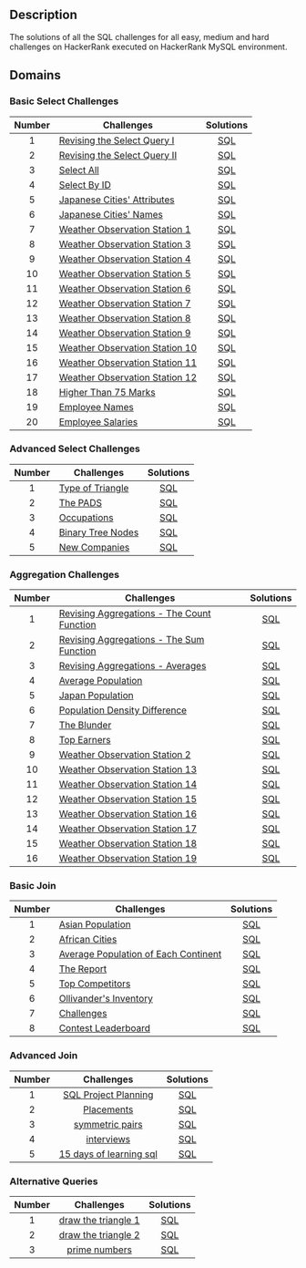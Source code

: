 ## Description
The solutions of all the SQL challenges for all easy, medium and hard challenges on HackerRank executed on HackerRank MySQL environment.

## Domains

### Basic Select Challenges

| Number | Challenges | Solutions |
|:------:|------------|:---------:|
| 1 | [Revising the Select Query I](https://www.hackerrank.com/challenges/revising-the-select-query/problem) | [SQL](./01_Basic_select/01_revisiting_the_select_query.md)
| 2 | [Revising the Select Query II](https://www.hackerrank.com/challenges/revising-the-select-query-2/problem) | [SQL](./01_Basic_select/02_revisiting_the_select_query.md)
| 3 | [Select All](https://www.hackerrank.com/challenges/select-all-sql/problem) | [SQL](./01_Basic_select/03_select_all.md)
| 4 | [Select By ID](https://www.hackerrank.com/challenges/select-by-id/problem) | [SQL](./01_Basic_select/04_select_by_id.md)
| 5 | [Japanese Cities' Attributes](https://www.hackerrank.com/challenges/japanese-cities-attributes/problem) | [SQL](./01_Basic_select/05_japan_cities_attributes.md)
| 6 | [Japanese Cities' Names](https://www.hackerrank.com/challenges/japanese-cities-name/problem) | [SQL](./01_Basic_select/06_japan_cities_names.md)
| 7 | [Weather Observation Station 1](https://www.hackerrank.com/challenges/weather-observation-station-1/problem) | [SQL](./01_Basic_select/07_weather_observation_station_1.md)
| 8 | [Weather Observation Station 3](https://www.hackerrank.com/challenges/weather-observation-station-3/problem) | [SQL](./01_Basic_select/08_weather_observation_station_3.md)
| 9 | [Weather Observation Station 4](https://www.hackerrank.com/challenges/weather-observation-station-4/problem) | [SQL](./01_Basic_select/09_weather_observation_station_4.md)
| 10| [Weather Observation Station 5](https://www.hackerrank.com/challenges/weather-observation-station-5/problem) | [SQL](./01_Basic_select/10_weather_observation_station_5.md)
| 11| [Weather Observation Station 6](https://www.hackerrank.com/challenges/weather-observation-station-6/problem) | [SQL](./01_Basic_select/11_weather_observation_station_6.md)
| 12| [Weather Observation Station 7](https://www.hackerrank.com/challenges/weather-observation-station-7/problem) | [SQL](./01_Basic_select/12_weather_observation_station_7.md)
| 13| [Weather Observation Station 8](https://www.hackerrank.com/challenges/weather-observation-station-8/problem) | [SQL](./01_Basic_select/13_weather_observation_station_8.md)
| 14| [Weather Observation Station 9](https://www.hackerrank.com/challenges/weather-observation-station-9/problem) | [SQL](./01_Basic_select/14_weather_observation_station_9.md)
| 15| [Weather Observation Station 10](https://www.hackerrank.com/challenges/weather-observation-station-10/problem) | [SQL](./01_Basic_select/15_weather_observation_station_10.md)
| 16| [Weather Observation Station 11](https://www.hackerrank.com/challenges/weather-observation-station-11/problem) | [SQL](./01_Basic_select/16_weather_observation_station_11.md)
| 17| [Weather Observation Station 12](https://www.hackerrank.com/challenges/weather-observation-station-12/problem) | [SQL](./01_Basic_select/17_weather_observation_station_12.md)
| 18| [Higher Than 75 Marks](https://www.hackerrank.com/challenges/more-than-75-marks/problem) | [SQL](./01_Basic_select/18_higher_than_75.md)
| 19| [Employee Names](https://www.hackerrank.com/challenges/name-of-employees/problem) | [SQL](./01_Basic_select/19_employee_names.md)
| 20| [Employee Salaries](https://www.hackerrank.com/challenges/salary-of-employees/problem) | [SQL](./01_Basic_select/20_employee_salaries.md)

### Advanced Select Challenges

| Number | Challenges | Solutions |
|:------:|------------|:---------:|
| 1 |[Type of Triangle](https://www.hackerrank.com/challenges/what-type-of-triangle/problem) | [SQL](./02_advanced_select/01_type_of_triangle.md) |
| 2 |[The PADS](https://www.hackerrank.com/challenges/the-pads/problem) | [SQL](./02_advanced_select/02_the_pads.md) |
| 3 |[Occupations](https://www.hackerrank.com/challenges/occupations/problem) | [SQL](./02_advanced_select/03_occupations.md) |
| 4 |[Binary Tree Nodes](https://www.hackerrank.com/challenges/binary-search-tree-1/problem) | [SQL](./02_advanced_select/04_binary_tree_node.md)|
| 5 |[New Companies](https://www.hackerrank.com/challenges/the-company/problem) | [SQL](./02_advanced_select/05_new_companies.md) |



### Aggregation Challenges

| Number | Challenges | Solutions |
|:------:|------------|:---------:|
| 1 | [Revising Aggregations - The Count Function](https://www.hackerrank.com/challenges/revising-aggregations-the-count-function/problem) | [SQL](./03_aggregation/01_revising_aggregation_count_function.md) |
| 2 | [Revising Aggregations - The Sum Function](https://www.hackerrank.com/challenges/revising-aggregations-sum/problem) | [SQL](./03_aggregation/02_revising_aggregation_sum_function.md) |
| 3 | [Revising Aggregations - Averages](https://www.hackerrank.com/challenges/revising-aggregations-the-average-function/problem) | [SQL](./03_aggregation/03_revising_aggregation_average_function.md) |
| 4 | [Average Population](https://www.hackerrank.com/challenges/average-population/problem) | [SQL](./03_aggregation/04_japan_population.md)|
| 5 | [Japan Population](https://www.hackerrank.com/challenges/japan-population/problem) | [SQL](./03_aggregation/05_population_density_difference.md)|
| 6 | [Population Density Difference](https://www.hackerrank.com/challenges/population-density-difference/problem) | [SQL](./03_aggregation/06_the_blunder.md)|
| 7 | [The Blunder](https://www.hackerrank.com/challenges/the-blunder/problem) | [SQL](./03_aggregation/07_top_earners.md)  |
| 8 | [Top Earners](https://www.hackerrank.com/challenges/earnings-of-employees/problem) | [SQL](./03_aggregation/08_wheather_observation_station_2.md) |         
| 9 | [Weather Observation Station 2](https://www.hackerrank.com/challenges/weather-observation-station-2/problem) | [SQL](./03_aggregation/09_wheather_observation_station_13.md) |
| 10| [Weather Observation Station 13](https://www.hackerrank.com/challenges/weather-observation-station-13/problem) | [SQL](./03_aggregation/10_wheather_observation_station_14.md) |
| 11| [Weather Observation Station 14](https://www.hackerrank.com/challenges/weather-observation-station-14/problem) | [SQL](./03_aggregation/11_wheather_observation_station_15.md) |
| 12| [Weather Observation Station 15](https://www.hackerrank.com/challenges/weather-observation-station-15/problem) | [SQL](./03_aggregation/12_wheather_observation_station_16.md) |
| 13| [Weather Observation Station 16](https://www.hackerrank.com/challenges/weather-observation-station-16/problem) | [SQL](./03_aggregation/13_wheather_observation_station_17.md) |
| 14| [Weather Observation Station 17](https://www.hackerrank.com/challenges/weather-observation-station-17/problem) | [SQL](./03_aggregation/14_wheather_observation_station_18.md) |
| 15| [Weather Observation Station 18](https://www.hackerrank.com/challenges/weather-observation-station-18/problem) | [SQL](./03_aggregation/15_wheather_observation_station_19.md) |
| 16| [Weather Observation Station 19](https://www.hackerrank.com/challenges/weather-observation-station-19/problem) | [SQL](./03_aggregation/16_wheather_observation_station_20.md) |


### Basic Join

| Number | Challenges | Solutions |
|:------:|------------|:---------:|
| 1 | [Asian Population](https://www.hackerrank.com/challenges/asian-population/problem) | [SQL](./04_basic_join/01_population_census.md) |
| 2 | [African Cities](https://www.hackerrank.com/challenges/african-cities/problem) | [SQL](./04_basic_join/02_african_cities.md) |
| 3 | [Average Population of Each Continent](https://www.hackerrank.com/challenges/average-population-of-each-continent/problem) | [SQL](./04_basic_join/03_average_population_each_continent.md) |
| 4 | [The Report](https://www.hackerrank.com/challenges/the-report/submissions/code/94188063) | [SQL](./04_basic_join/04_the_report.md) |
| 5 | [Top Competitors](https://www.hackerrank.com/challenges/full-score/problem) | [SQL](./04_basic_join/05_top_competitors.md) |
| 6 | [Ollivander's Inventory](https://www.hackerrank.com/challenges/harry-potter-and-wands/problem) | [SQL](./04_basic_join/06_olivander_inventory.md) |
| 7 | [Challenges](https://www.hackerrank.com/challenges/challenges/problem) | [SQL](./04_basic_join/07_challenges.md) |
| 8 | [Contest Leaderboard](https://www.hackerrank.com/challenges/contest-leaderboard/problem) | [SQL](./04_basic_join/08_contest_leadboard.md) |

### Advanced Join

| Number |                                     Challenges                                     |                      Solutions                     |
|:------:|:----------------------------------------------------------------------------------:|:--------------------------------------------------:|
|    1   | [SQL Project Planning](https://www.hackerrank.com/challenges/sql-projects/problem) | [SQL](./05_advanced_join/01_sql_project_planning.md) |
|    2   | [Placements](https://www.hackerrank.com/challenges/placements/problem)             | [SQL](./05_advanced_join/02_placements.md)               |
|    3   | [symmetric pairs](https://www.hackerrank.com/challenges/symmetric-pairs/problem?isFullScreen=true)             | [SQL](./05_advanced_join/03_symmetric_pairs.md)    |
|    4   | [interviews](https://www.hackerrank.com/challenges/interviews/problem?isFullScreen=true)             | [SQL](./05_advanced_join/04_interviews.md)               |
|    5   | [15 days of learning sql](https://www.hackerrank.com/challenges/15-days-of-learning-sql/problem?isFullScreen=true)             | [SQL](./05_advanced_join/05_15_days_learning_sql.md)               |

### Alternative Queries

| Number |                                     Challenges                                     |                      Solutions                     |
|:------:|:----------------------------------------------------------------------------------:|:--------------------------------------------------:|
|    1   | [draw the triangle 1](https://www.hackerrank.com/challenges/draw-the-triangle-1/problem?isFullScreen=true) | [SQL](./06_alternative_queries/01_draw_the_rriangle_1.md) |
|    2   | [draw the triangle 2](https://www.hackerrank.com/challenges/draw-the-triangle-2/problem?isFullScreen=true) | [SQL](./06_alternative_queries/02_draw_the_rriangle_2.md) |
|    3   | [prime numbers](https://www.hackerrank.com/challenges/print-prime-numbers/problem?isFullScreen=true) | [SQL](./06_alternative_queries/03_prime_numbers.md) |
